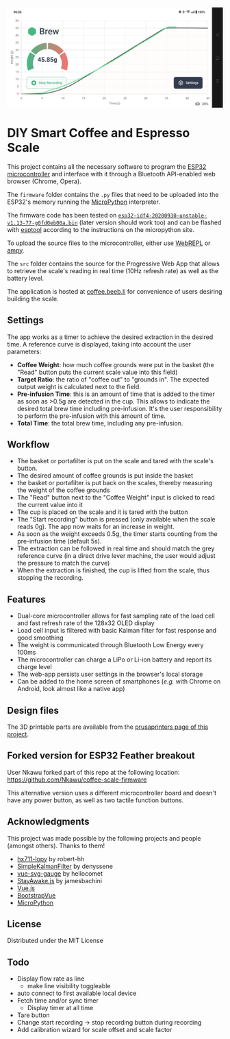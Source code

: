 ![alt text](https://github.com/beeb/coffee-scale-app/blob/master/screenshot.jpg?raw=true)

# DIY Smart Coffee and Espresso Scale

This project contains all the necessary software to program the [ESP32 microcontroller](https://learn.sparkfun.com/tutorials/esp32-thing-hookup-guide) and interface with it through a Bluetooth API-enabled web browser (Chrome, Opera).

The `firmware` folder contains the `.py` files that need to be uploaded into the ESP32's memory running the [MicroPython](https://micropython.org/) interpreter.

The firmware code has been tested on [`esp32-idf4-20200930-unstable-v1.13-77-g0fd0eb00a.bin`](https://micropython.org/download/esp32/) (later version should work too) and can be flashed with [esptool](https://github.com/espressif/esptool) according to the instructions on the micropython site.

To upload the source files to the microcontroller, either use [WebREPL](https://docs.micropython.org/en/latest/esp8266/tutorial/repl.html) or [ampy](https://github.com/scientifichackers/ampy).

The `src` folder contains the source for the Progressive Web App that allows to retrieve the scale's reading in real time (10Hz refresh rate) as well as the battery level.

The application is hosted at [coffee.beeb.li](https://coffee.beeb.li) for convenience of users desiring building the scale.

## Settings

The app works as a timer to achieve the desired extraction in the desired time. A reference curve is displayed, taking into account the user parameters:

- **Coffee Weight**: how much coffee grounds were put in the basket (the "Read" button puts the current scale value into this field)
- **Target Ratio**: the ratio of "coffee out" to "grounds in". The expected output weight is calculated next to the field.
- **Pre-infusion Time**: this is an amount of time that is added to the timer as soon as >0.5g are detected in the cup. This allows to indicate the desired total brew time including pre-infusion. It's the user responsibility to perform the pre-infusion with this amount of time.
- **Total Time**: the total brew time, including any pre-infusion.

## Workflow

- The basket or portafilter is put on the scale and tared with the scale's button.
- The desired amount of coffee grounds is put inside the basket
- the basket or portafilter is put back on the scales, thereby measuring the weight of the coffee grounds
- The "Read" button next to the "Coffee Weight" input is clicked to read the current value into it
- The cup is placed on the scale and it is tared with the button
- The "Start recording" button is pressed (only available when the scale reads 0g). The app now waits for an increase in weight.
- As soon as the weight exceeds 0.5g, the timer starts counting from the pre-infusion time (default 5s).
- The extraction can be followed in real time and should match the grey reference curve (in a direct drive lever machine, the user would adjust the pressure to match the curve)
- When the extraction is finished, the cup is lifted from the scale, thus stopping the recording.

## Features

- Dual-core microcontroller allows for fast sampling rate of the load cell and fast refresh rate of the 128x32 OLED display
- Load cell input is filtered with basic Kalman filter for fast response and good smoothing
- The weight is communicated through Bluetooth Low Energy every 100ms
- The microcontroller can charge a LiPo or Li-ion battery and report its charge level
- The web-app persists user settings in the browser's local storage
- Can be added to the home screen of smartphones (_e.g._ with Chrome on Android, look almost like a native app)

## Design files

The 3D printable parts are available from the [prusaprinters page of this project](https://www.prusaprinters.org/prints/36112-diy-bluetooth-coffeeespresso-scale).

## Forked version for ESP32 Feather breakout

User Nkawu forked part of this repo at the following location: https://github.com/Nkawu/coffee-scale-firmware

This alternative version uses a different microcontroller board and doesn't have any power button, as well as two tactile function buttons.

## Acknowledgments

This project was made possible by the following projects and people (amongst others). Thanks to them!

- [hx711-lopy](https://github.com/robert-hh/hx711-lopy) by robert-hh
- [SimpleKalmanFilter](https://github.com/denyssene/SimpleKalmanFilter) by denyssene
- [vue-svg-gauge](https://github.com/hellocomet/vue-svg-gauge) by hellocomet
- [StayAwake.js](https://github.com/jamesbachini/StayAwake.js) by jamesbachini
- [Vue.js](https://vuejs.org/)
- [BootstrapVue](https://bootstrap-vue.org/)
- [MicroPython](https://micropython.org/)


## License

Distributed under the MIT License

## Todo

- Display flow rate as line
  - make line visibility toggleable 
- auto connect to first available local device
- Fetch time and/or sync timer
  - Display timer at all time
- Tare button
- Change start recording -> stop recording button during recording
- Add calibration wizard for scale offset and scale factor
